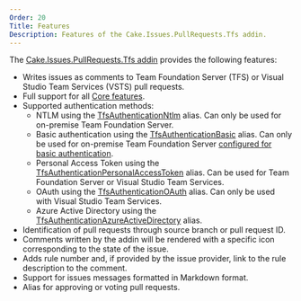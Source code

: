 ```yaml
---
Order: 20
Title: Features
Description: Features of the Cake.Issues.PullRequests.Tfs addin.
---
```

The [Cake.Issues.PullRequests.Tfs addin] provides the following features:

* Writes issues as comments to Team Foundation Server (TFS) or Visual Studio Team Services (VSTS) pull requests.
* Full support for all [Core features].
* Supported authentication methods:
  * NTLM using the [TfsAuthenticationNtlm] alias.
    Can only be used for on-premise Team Foundation Server.
  * Basic authentication using the [TfsAuthenticationBasic] alias.
    Can only be used for on-premise Team Foundation Server [configured for basic authentication].
  * Personal Access Token using the [TfsAuthenticationPersonalAccessToken] alias.
    Can be used for Team Foundation Server or Visual Studio Team Services.
  * OAuth using the [TfsAuthenticationOAuth] alias.
    Can only be used with Visual Studio Team Services.
  * Azure Active Directory using the [TfsAuthenticationAzureActiveDirectory] alias.
* Identification of pull requests through source branch or pull request ID.
* Comments written by the addin will be rendered with a specific icon corresponding to the state of the issue.
* Adds rule number and, if provided by the issue provider, link to the rule description to the comment.
* Support for issues messages formatted in Markdown format.
* Alias for approving or voting pull requests.

[Cake.Issues.PullRequests.Tfs addin]: https://www.nuget.org/packages/Cake.Issues.PullRequests.Tfs
[Core features]: ../overview/features#supported-core-functionality
[TfsAuthenticationNtlm]: ../../api/Cake.Issues.PullRequests.Tfs/TfsPullRequestSystemAliases/7DFCE6F3
[TfsAuthenticationBasic]: ../../api/Cake.Issues.PullRequests.Tfs/TfsPullRequestSystemAliases/3A473143
[TfsAuthenticationPersonalAccessToken]: ../../api/Cake.Issues.PullRequests.Tfs/TfsPullRequestSystemAliases/B24D89BD
[TfsAuthenticationOAuth]: ../../api/Cake.Issues.PullRequests.Tfs/TfsPullRequestSystemAliases/BEDAF9BF
[TfsAuthenticationAzureActiveDirectory]: ../../api/Cake.Issues.PullRequests.Tfs/TfsPullRequestSystemAliases/DF54F8F0
[configured for basic authentication]: https://www.visualstudio.com/en-us/docs/integrate/get-started/auth/tfs-basic-auth

